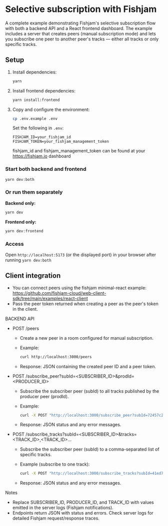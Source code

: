 # Selective subscription with Fishjam

A complete example demonstrating Fishjam's selective subscription flow with both a backend API and a React frontend dashboard. The example includes a server that creates peers (manual subscription mode) and lets you subscribe one peer to another peer's tracks — either all tracks or only specific tracks.

## Setup

1. Install dependencies:

   ```bash
   yarn
   ```

2. Install frontend dependencies:

   ```bash
   yarn install:frontend
   ```

3. Copy and configure the environment:

   ```bash
   cp .env.example .env
   ```

   Set the following in `.env`:

   ```
   FISHJAM_ID=your_fishjam_id
   FISHJAM_TOKEN=your_fishjam_management_token
   ```

   fishjam_id and fishjam_management_token can be found at your <https://fishjam.io> dashboard

### Start both backend and frontend

```bash
yarn dev:both
```

### Or run them separately

**Backend only:**

```bash
yarn dev
```

**Frontend only:**

```bash
yarn dev:frontend
```

### Access

Open `http://localhost:5173` (or the displayed port) in your browser after running `yarn dev:both`

## Client integration

- You can connect peers using the fishjam minimal-react example:
  <https://github.com/fishjam-cloud/web-client-sdk/tree/main/examples/react-client>
- Pass the peer token returned when creating a peer as the peer's token in the client.

BACKEND API

- POST /peers
  - Create a new peer in a room configured for manual subscription.
  - Example:

    ```bash
    curl http://localhost:3000/peers
    ```

  - Response: JSON containing the created peer ID and a peer token.

- POST /subscribe_peer?subId=<SUBSCRIBER_ID>&prodId=<PRODUCER_ID>
  - Subscribe the subscriber peer (subId) to all tracks published by the producer peer (prodId).
  - Example:

    ```bash
    curl -X POST "http://localhost:3000/subscribe_peer?subId=72457c2f-e4d2-46aa-9ff2-5a400f169df7&prodId=41ed79fb-6ce1-47b0-b5c8-1c33b78d95b4"
    ```

  - Response: JSON status and any error messages.

- POST /subscribe_tracks?subId=<SUBSCRIBER_ID>&tracks=<TRACK_ID>,<TRACK_ID>...
  - Subscribe the subscriber peer (subId) to a comma-separated list of specific tracks.
  - Example (subscribe to one track):

    ```bash
    curl -X POST "http://localhost:3000/subscribe_tracks?subId=41ed79fb-6ce1-47b0-b5c8-1c33b78d95b4&tracks=72457c2f-e4d2-46aa-9ff2-5a400f169df7:3c7ccb28-542c-418d-aaa1-e25b4c067824"
    ```

  - Response: JSON status and any error messages.

Notes

- Replace SUBSCRIBER_ID, PRODUCER_ID, and TRACK_ID with values emitted in the server logs (Fishjam notifications).
- Endpoints return JSON with status and errors. Check server logs for detailed Fishjam request/response traces.
